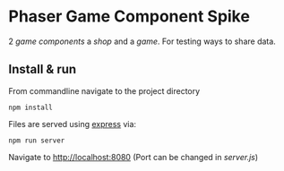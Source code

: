 # Phaser Game Component Spike

2 *game components* a *shop* and a *game*.
For testing ways to share data.

## Install & run

From commandline navigate to the project directory

```
npm install
```

Files are served using [express](https://expressjs.com/) via:

```
npm run server
```

Navigate to [http://localhost:8080](http://localhost:93) (Port can be changed in *server.js*)